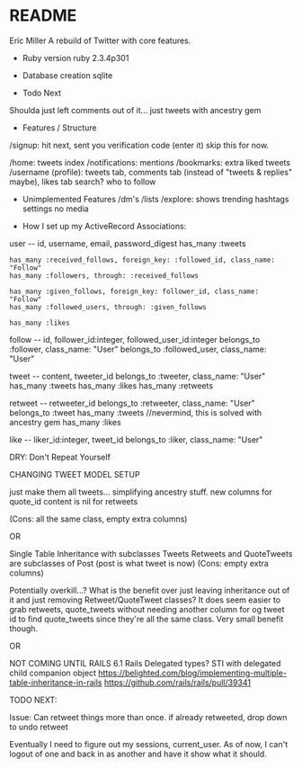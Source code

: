 # README

Eric Miller
A rebuild of Twitter with core features.

- Ruby version
  ruby 2.3.4p301
- Database creation
  sqlite

- Todo Next

Shoulda just left comments out of it... just tweets with ancestry gem

- Features / Structure

/signup: hit next, sent you verification code (enter it) skip this for now.

/home: tweets index
/notifications: mentions
/bookmarks: extra liked tweets
/username (profile): tweets tab, comments tab (instead of "tweets & replies" maybe), likes tab
search?
who to follow

- Unimplemented Features
  /dm's
  /lists
  /explore: shows trending hashtags
  settings
  no media

- How I set up my ActiveRecord Associations:

user -- id, username, email, password_digest
has_many :tweets

    has_many :received_follows, foreign_key: :followed_id, class_name: "Follow"
    has_many :followers, through: :received_follows

    has_many :given_follows, foreign_key: follower_id, class_name: "Follow"
    has_many :followed_users, through: :given_follows

    has_many :likes

follow -- id, follower_id:integer, followed_user_id:integer
belongs_to :follower, class_name: "User"
belongs_to :followed_user, class_name: "User"

tweet -- content, tweeter_id
belongs_to :tweeter, class_name: "User"
has_many :tweets
has_many :likes
has_many :retweets

retweet -- retweeter_id
belongs_to :retweeter, class_name: "User"
belongs_to :tweet
has_many :tweets //nevermind, this is solved with ancestry gem
has_many :likes

like -- liker_id:integer, tweet_id
belongs_to :liker, class_name: "User"

DRY: Don't Repeat Yourself

CHANGING TWEET MODEL SETUP

just make them all tweets... simplifying ancestry stuff. new columns for quote_id
content is nil for retweets

(Cons: all the same class, empty extra columns)

OR

Single Table Inheritance with subclasses
Tweets Retweets and QuoteTweets are subclasses of Post (post is what tweet is now)
(Cons: empty extra columns)

Potentially overkill...?
What is the benefit over just leaving inheritance out of it and just removing Retweet/QuoteTweet classes?
It does seem easier to grab retweets, quote_tweets without needing another column for og tweet id to find quote_tweets since they're all the same class. Very small benefit though.

OR

NOT COMING UNTIL RAILS 6.1
Rails Delegated types? STI with delegated child companion object
https://belighted.com/blog/implementing-multiple-table-inheritance-in-rails
https://github.com/rails/rails/pull/39341

TODO NEXT:

Issue: Can retweet things more than once. if already retweeted, drop down to undo retweet

Eventually I need to figure out my sessions, current_user. As of now, I can't logout of one and back in as another and have it show what it should.
